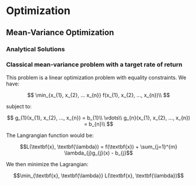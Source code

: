 # Optimization

## Mean-Variance Optimization

### Analytical Solutions

### Classical mean-variance problem with a target rate of return

This problem is a linear optimization problem with equality constraints. We have:


$$
\min_{x_{1}, x_{2}, ... x_{n}} f(x_{1}, x_{2}, ..., x_{n})\\
$$

subject to:

$$
g_{1}(x_{1}, x_{2}, ..., x_{n}) = b_{1}\\
\vdots\\
g_{n}(x_{1}, x_{2}, ..., x_{n}) = b_{n}\\
$$

The Langrangian function would be:

```math
L(\textbf{x}, \textbf{\lambda}) = f(\textbf{x}) + \sum_{j=1}^{m} \lambda_{j}g_{j}(x) - b_{j}
```

We then minimize the Lagrangian:

```math
\min_{\textbf{x}, \textbf{\lambda}} L(\textbf{x}, \textbf{\lambda})
```
